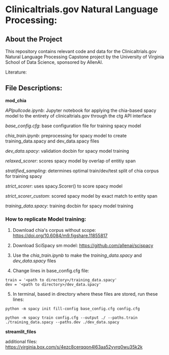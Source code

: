 # Clinicaltrials.gov Natural Language Processing: 

## About the Project
This repository contains relevant code and data for the Clinicaltrials.gov Natural Language Processing Capstone project by the University of Virginia School of Data Science, sponsored by AllenAI. 

Literature: 

## File Descriptions: 

**mod_chia**

*APIpullcode.ipynb*: Jupyter notebook for applying the chia-based spacy model to the entirety of clinicaltrials.gov through the ctg API interface

*base_config.cfg*: base configuration file for training spacy model

*chia_train.ipynb*: preprocessing for spacy model to create training_data.spacy and dev_data.spacy files

*dev_data.spacy*: validation docbin for spacy model training

*relaxed_scorer*: scores spacy model by overlap of entitiy span

*stratified_sampling*: determines optimal train/dev/test split of chia corpus for training spacy

*strict_scorer*: uses spacy.Scorer() to score spacy model

*strict_scorer_custom*: scored spacy model by exact match to entity span

*training_data.spacy*: training docbin for spacy model training

### How to replicate Model training: 

1. Download chia's corpus without scope: https://doi.org/10.6084/m9.figshare.11855817

2. Download SciSpacy sm model: https://github.com/allenai/scispacy

3. Use the *chia_train.ipynb* to make the *training_data.spacy* and *dev_data.spacy* files 

4. Change lines in base_config.cfg file:

```
train = '<path to directory>/training_data.spacy'
dev = '<path to directory>/dev_data.spacy'
```
5. In terminal, based in directory where these files are stored, run these lines: 

```
python -m spacy init fill-config base_config.cfg config.cfg
```

```
python -m spacy train config.cfg --output ./ --paths.train ./training_data.spacy --paths.dev ./dev_data.spacy 
```

**streamlit_files**

additional files: 
https://virginia.box.com/s/4ezc8cerqqon4l63aa52yvrq0wu35k2k


